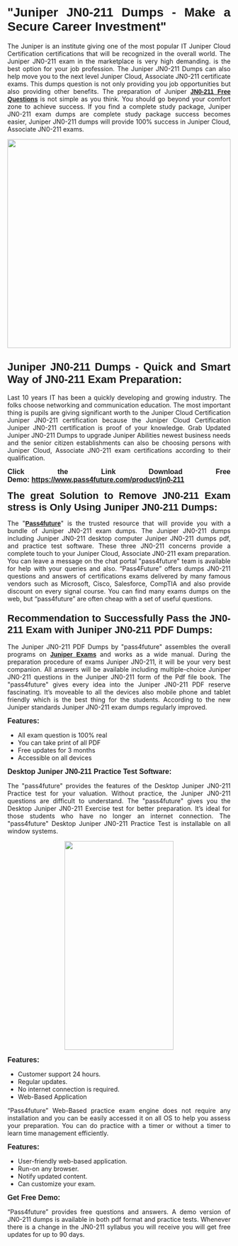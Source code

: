 
<h1 style="text-align: justify;"><span style="font-family:Tahoma,Geneva,sans-serif;"><strong>"Juniper JN0-211 Dumps - Make a Secure Career Investment"</strong></span></h1>

<p style="text-align: justify;">The Juniper is an institute giving one of the most popular IT Juniper Cloud Certification certifications that will be recognized in the overall world. The Juniper JN0-211 exam in the marketplace is very high demanding. is the best option for your job profession. The Juniper JN0-211 Dumps can also help move you to the next level Juniper Cloud, Associate JN0-211 certificate exams. This dumps question is not only providing you job opportunities but also providing other benefits. The preparation of Juniper <span style="font-family:Tahoma,Geneva,sans-serif;"><strong><a href="https://www.pass4future.com/questions/juniper/jn0-211">JN0-211 Free Questions</a></strong></span> is not simple as you think. You should go beyond your comfort zone to achieve success. If you find a complete study package, Juniper JN0-211 exam dumps are complete study package success becomes easier, Juniper JN0-211 dumps will provide 100% success in Juniper Cloud, Associate JN0-211 exams.</p>

<p style="text-align: justify;"><a href="https://www.pass4future.com/product/jn0-211"><img alt="" src="https://lh3.googleusercontent.com/pw/AM-JKLVhEO4I138wJzOepD3laGU-R1M7eT-OTYdow6pCESip26lSeaxxzS9BVWUKuzj1e3L_MoxCfVgBEvV8ODwl1LGzlZbt6HJm3NXXplPwnYiBfuYM_eQCcVVRMaAwHdsl3AhHOZS-up7mzwmd4i4EpEGq=w1112-h625-no?authuser=0" style="width: 100%; height: 470px;" /></a></p>

<h2 style="text-align: justify;"><span style="font-size:24px;"><strong><span style="font-family:Tahoma,Geneva,sans-serif;">Juniper JN0-211 Dumps - Quick and Smart Way of JN0-211 Exam Preparation:</span></strong></span></h2>

<p style="text-align: justify;">Last 10 years IT has been a quickly developing and growing industry. The folks choose networking and communication education. The most important thing is pupils are giving significant worth to the Juniper Cloud Certification Juniper JN0-211 certification because the Juniper Cloud Certification Juniper JN0-211 certification is proof of your knowledge. Grab Updated Juniper JN0-211 Dumps to upgrade Juniper Abilities newest business needs and the senior citizen establishments can also be choosing persons with Juniper Cloud, Associate JN0-211 exam certifications according to their qualification.</p>

<p style="text-align: justify;"><strong><span style="font-family:Lucida Sans Unicode,Lucida Grande,sans-serif;"><span style="font-size:16px;">Click the Link Download Free Demo: <a href="https://www.pass4future.com/product/jn0-211">https://www.pass4future.com/product/jn0-211</a></span></span></strong></p>

<p style="text-align: justify;"><strong><span style="font-size:22px;"><span style="font-family:Tahoma,Geneva,sans-serif;">The great Solution to Remove JN0-211 Exam stress is Only Using Juniper JN0-211 Dumps:</span></span></strong></p>

<p style="text-align: justify;">The "<span style="font-family:Lucida Sans Unicode,Lucida Grande,sans-serif;"><a href="https://www.pass4future.com/"><strong>Pass4future</strong></a></span>" is the trusted resource that will provide you with a bundle of Juniper JN0-211 exam dumps. The Juniper JN0-211 dumps including Juniper JN0-211 desktop computer Juniper JN0-211 dumps pdf, and practice test software. These three JN0-211 concerns provide a complete touch to your Juniper Cloud, Associate JN0-211 exam preparation. You can leave a message on the chat portal "pass4future" team is available for help with your queries and also. “Pass4Future” offers dumps JN0-211 questions and answers of certifications exams delivered by many famous vendors such as Microsoft, Cisco, Salesforce, CompTIA and also provide discount on every signal course. You can find many exams dumps on the web, but “pass4future” are often cheap with a set of useful questions.</p>

<h3 style="text-align: justify;"><span style="font-size:22px;"><strong><span style="font-family:Tahoma,Geneva,sans-serif;">Recommendation to Successfully Pass the JN0-211 Exam with Juniper JN0-211 PDF Dumps:</span></strong></span></h3>

<p style="text-align: justify;">The Juniper JN0-211 PDF Dumps by "pass4future" assembles the overall programs on <span style="font-family:Lucida Sans Unicode,Lucida Grande,sans-serif;"><strong><a href="https://www.pass4future.com/juniper">Juniper Exams</a></strong></span> and works as a wide manual. During the preparation procedure of exams Juniper JN0-211, it will be your very best companion. All answers will be available including multiple-choice Juniper JN0-211 questions in the Juniper JN0-211 form of the Pdf file book. The "pass4future" gives every idea into the Juniper JN0-211 PDF reserve fascinating. It’s moveable to all the devices also mobile phone and tablet friendly which is the best thing for the students. According to the new Juniper standards Juniper JN0-211 exam dumps regularly improved.</p>

<p style="text-align: justify;"><span style="font-family:Lucida Sans Unicode,Lucida Grande,sans-serif;"><span style="font-size:16px;"><strong>Features:</strong></span></span></p>

<ul>
	<li style="text-align: justify;">All exam question is 100% real</li>
	<li style="text-align: justify;">You can take print of all PDF</li>
	<li style="text-align: justify;">Free updates for 3 months </li>
	<li style="text-align: justify;">Accessible on all devices</li>
</ul>

<p style="text-align: justify;"><span style="font-family:Tahoma,Geneva,sans-serif;"><span style="font-size:16px;"><strong>Desktop Juniper JN0-211 Practice Test Software:</strong></span></span></p>

<p style="text-align: justify;">The "pass4future" provides the features of the Desktop Juniper JN0-211 Practice test for your valuation. Without practice, the Juniper JN0-211 questions are difficult to understand. The "pass4future" gives you the Desktop Juniper JN0-211 Exercise test for better preparation. It’s ideal for those students who have no longer an internet connection. The "pass4future" Desktop Juniper JN0-211 Practice Test is installable on all window systems.</p>

<p style="text-align: center;"><a href="https://www.pass4future.com/product/jn0-211"><img alt="" src="https://lh3.googleusercontent.com/pw/AM-JKLV3yUm3jiqqIo1xIsj1VJ_UeysYexQY-pRYO0rIFl3vg11QZioN-gzffpw2AfKqFynWuvoXOreWrWS0swpr4xmOSWfwII2jvatteuqrfxiWGFBSHPiZUCoi33jqeymK5dmu-0enyX6tayRCAMHw05jv=s625-no?authuser=0" style="width: 70%; height: 470px;" /></a></p>

<p style="text-align: justify;"><span style="font-size:16px;"><span style="font-family:Lucida Sans Unicode,Lucida Grande,sans-serif;"><strong>Features:</strong></span></span></p>

<ul>
	<li style="text-align: justify;">Customer support 24 hours. </li>
	<li style="text-align: justify;">Regular updates. </li>
	<li style="text-align: justify;">No internet connection is required.</li>
	<li style="text-align: justify;">Web-Based Application</li>
</ul>

<p style="text-align: justify;">“Pass4future” Web-Based practice exam engine does not require any installation and you can be easily accessed it on all OS to help you assess your preparation. You can do practice with a timer or without a timer to learn time management efficiently.</p>

<p style="text-align: justify;"><strong><span style="font-size:16px;"><span style="font-family:Lucida Sans Unicode,Lucida Grande,sans-serif;">Features:</span></span></strong></p>

<ul>
	<li style="text-align: justify;">User-friendly web-based application.</li>
	<li style="text-align: justify;">Run-on any browser. </li>
	<li style="text-align: justify;">Notify updated content.</li>
	<li style="text-align: justify;">Can customize your exam.</li>
</ul>

<p style="text-align: justify;"><span style="font-size:16px;"><span style="font-family:Lucida Sans Unicode,Lucida Grande,sans-serif;"><strong>Get Free Demo:</strong></span></span></p>

<p style="text-align: justify;">“Pass4future” provides free questions and answers. A demo version of JN0-211 dumps is available in both pdf format and practice tests. Whenever there is a change in the JN0-211 syllabus you will receive you will get free updates for up to 90 days. </p>
